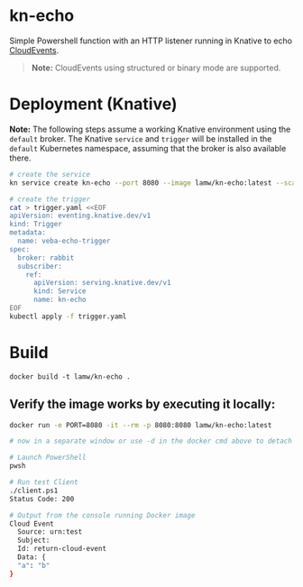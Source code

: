 # kn-echo
Simple Powershell function with an HTTP listener running in Knative to echo
[CloudEvents](https://github.com/cloudevents/).

> **Note:** CloudEvents using structured or binary mode are supported.

# Deployment (Knative)

**Note:** The following steps assume a working Knative environment using the
`default` broker. The Knative `service` and `trigger` will be installed in the
`default` Kubernetes namespace, assuming that the broker is also available there.

```bash
# create the service
kn service create kn-echo --port 8080 --image lamw/kn-echo:latest --scale 1

# create the trigger
cat > trigger.yaml <<EOF
apiVersion: eventing.knative.dev/v1
kind: Trigger
metadata:
  name: veba-echo-trigger
spec:
  broker: rabbit
  subscriber:
    ref:
      apiVersion: serving.knative.dev/v1
      kind: Service
      name: kn-echo
EOF
kubectl apply -f trigger.yaml
```

# Build

```
docker build -t lamw/kn-echo .
```

## Verify the image works by executing it locally:

```bash
docker run -e PORT=8080 -it --rm -p 8080:8080 lamw/kn-echo:latest

# now in a separate window or use -d in the docker cmd above to detach

# Launch PowerShell
pwsh

# Run test Client
./client.ps1
Status Code: 200

# Output from the console running Docker image
Cloud Event
  Source: urn:test
  Subject:
  Id: return-cloud-event
  Data: {
  "a": "b"
}
```